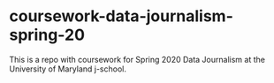 # coursework-data-journalism-spring-20
This is a repo with coursework for Spring 2020 Data Journalism at the University of Maryland j-school.
